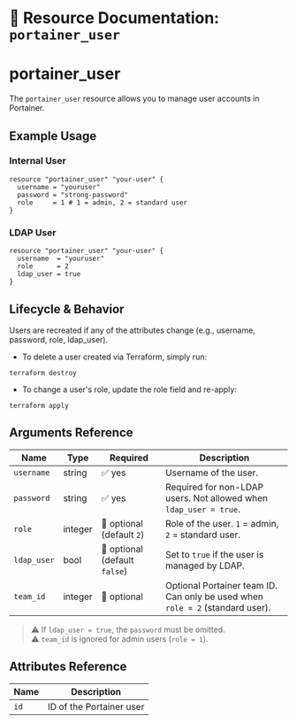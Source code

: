 # 👤 **Resource Documentation: `portainer_user`**

# portainer_user
The `portainer_user` resource allows you to manage user accounts in Portainer.

## Example Usage

### Internal User

```hcl
resource "portainer_user" "your-user" {
  username = "youruser"
  password = "strong-password"
  role     = 1 # 1 = admin, 2 = standard user
}
```

### LDAP User
```hcl
resource "portainer_user" "your-user" {
  username  = "youruser"
  role      = 2
  ldap_user = true
}
```
## Lifecycle & Behavior

Users are recreated if any of the attributes change (e.g., username, password, role, ldap_user).

- To delete a user created via Terraform, simply run:
```hcl
terraform destroy
```

- To change a user's role, update the role field and re-apply:
```hcl
terraform apply
```

## Arguments Reference

| Name        | Type    | Required                  | Description                                                                 |
|-------------|---------|---------------------------|-----------------------------------------------------------------------------|
| `username`  | string  | ✅ yes                    | Username of the user.                                                       |
| `password`  | string  | ✅ yes                    | Required for non-LDAP users. Not allowed when `ldap_user = true`.           |
| `role`      | integer | 🚫 optional (default `2`) | Role of the user. `1` = admin, `2` = standard user.                         |
| `ldap_user` | bool    | 🚫 optional (default `false`) | Set to `true` if the user is managed by LDAP.                         |
| `team_id`   | integer | 🚫 optional               | Optional Portainer team ID. Can only be used when `role = 2` (standard user). |

> ⚠️ If `ldap_user = true`, the `password` must be omitted.  
> ⚠️ `team_id` is ignored for admin users (`role = 1`).

## Attributes Reference

| Name | Description              |
|------|--------------------------|
| `id` | ID of the Portainer user |
